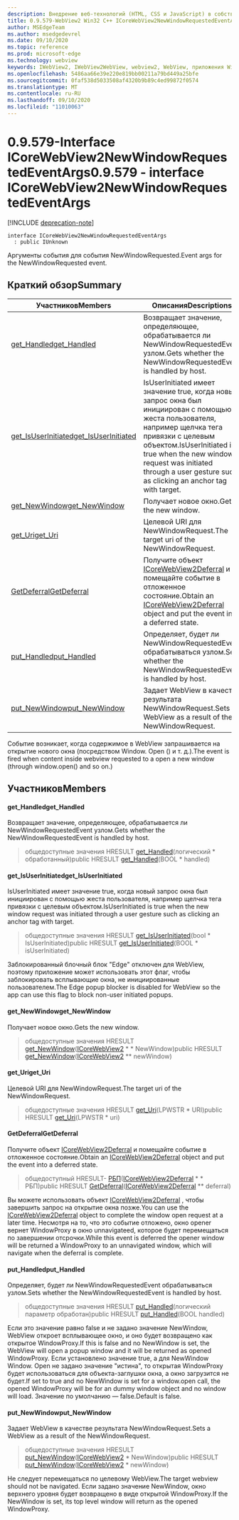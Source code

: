 ```yaml
---
description: Внедрение веб-технологий (HTML, CSS и JavaScript) в собственные приложения с помощью элемента управления Microsoft Edge WebView2
title: 0.9.579-WebView2 Win32 C++ ICoreWebView2NewWindowRequestedEventArgs
author: MSEdgeTeam
ms.author: msedgedevrel
ms.date: 09/10/2020
ms.topic: reference
ms.prod: microsoft-edge
ms.technology: webview
keywords: IWebView2, IWebView2WebView, webview2, WebView, приложения Win32, Win32, EDGE, ICoreWebView2, ICoreWebView2Controller, управление браузером, EDGE HTML, ICoreWebView2NewWindowRequestedEventArgs
ms.openlocfilehash: 5486aa66e39e220e819bb00211a79bd449a25bfe
ms.sourcegitcommit: 0faf538d5033508af4320b9b89c4ed99872f0574
ms.translationtype: MT
ms.contentlocale: ru-RU
ms.lasthandoff: 09/10/2020
ms.locfileid: "11010063"
---
```

# <span data-ttu-id="f51ad-104">0.9.579-Interface ICoreWebView2NewWindowRequestedEventArgs</span><span class="sxs-lookup"><span data-stu-id="f51ad-104">0.9.579 - interface ICoreWebView2NewWindowRequestedEventArgs</span></span> 

[!INCLUDE [deprecation-note](../../includes/deprecation-note.md)]

```
interface ICoreWebView2NewWindowRequestedEventArgs
  : public IUnknown
```

<span data-ttu-id="f51ad-105">Аргументы события для события NewWindowRequested.</span><span class="sxs-lookup"><span data-stu-id="f51ad-105">Event args for the NewWindowRequested event.</span></span>

## <span data-ttu-id="f51ad-106">Краткий обзор</span><span class="sxs-lookup"><span data-stu-id="f51ad-106">Summary</span></span>

 <span data-ttu-id="f51ad-107">Участников</span><span class="sxs-lookup"><span data-stu-id="f51ad-107">Members</span></span>                        | <span data-ttu-id="f51ad-108">Описания</span><span class="sxs-lookup"><span data-stu-id="f51ad-108">Descriptions</span></span>
--------------------------------|---------------------------------------------
[<span data-ttu-id="f51ad-109">get_Handled</span><span class="sxs-lookup"><span data-stu-id="f51ad-109">get_Handled</span></span>](#get_handled) | <span data-ttu-id="f51ad-110">Возвращает значение, определяющее, обрабатывается ли NewWindowRequestedEvent узлом.</span><span class="sxs-lookup"><span data-stu-id="f51ad-110">Gets whether the NewWindowRequestedEvent is handled by host.</span></span>
[<span data-ttu-id="f51ad-111">get_IsUserInitiated</span><span class="sxs-lookup"><span data-stu-id="f51ad-111">get_IsUserInitiated</span></span>](#get_isuserinitiated) | <span data-ttu-id="f51ad-112">IsUserInitiated имеет значение true, когда новый запрос окна был инициирован с помощью жеста пользователя, например щелчка тега привязки с целевым объектом.</span><span class="sxs-lookup"><span data-stu-id="f51ad-112">IsUserInitiated is true when the new window request was initiated through a user gesture such as clicking an anchor tag with target.</span></span>
[<span data-ttu-id="f51ad-113">get_NewWindow</span><span class="sxs-lookup"><span data-stu-id="f51ad-113">get_NewWindow</span></span>](#get_newwindow) | <span data-ttu-id="f51ad-114">Получает новое окно.</span><span class="sxs-lookup"><span data-stu-id="f51ad-114">Gets the new window.</span></span>
[<span data-ttu-id="f51ad-115">get_Uri</span><span class="sxs-lookup"><span data-stu-id="f51ad-115">get_Uri</span></span>](#get_uri) | <span data-ttu-id="f51ad-116">Целевой URI для NewWindowRequest.</span><span class="sxs-lookup"><span data-stu-id="f51ad-116">The target uri of the NewWindowRequest.</span></span>
[<span data-ttu-id="f51ad-117">GetDeferral</span><span class="sxs-lookup"><span data-stu-id="f51ad-117">GetDeferral</span></span>](#getdeferral) | <span data-ttu-id="f51ad-118">Получите объект [ICoreWebView2Deferral](icorewebview2deferral.md) и помещайте событие в отложенное состояние.</span><span class="sxs-lookup"><span data-stu-id="f51ad-118">Obtain an [ICoreWebView2Deferral](icorewebview2deferral.md) object and put the event into a deferred state.</span></span>
[<span data-ttu-id="f51ad-119">put_Handled</span><span class="sxs-lookup"><span data-stu-id="f51ad-119">put_Handled</span></span>](#put_handled) | <span data-ttu-id="f51ad-120">Определяет, будет ли NewWindowRequestedEvent обрабатываться узлом.</span><span class="sxs-lookup"><span data-stu-id="f51ad-120">Sets whether the NewWindowRequestedEvent is handled by host.</span></span>
[<span data-ttu-id="f51ad-121">put_NewWindow</span><span class="sxs-lookup"><span data-stu-id="f51ad-121">put_NewWindow</span></span>](#put_newwindow) | <span data-ttu-id="f51ad-122">Задает WebView в качестве результата NewWindowRequest.</span><span class="sxs-lookup"><span data-stu-id="f51ad-122">Sets a WebView as a result of the NewWindowRequest.</span></span>

<span data-ttu-id="f51ad-123">Событие возникает, когда содержимое в WebView запрашивается на открытие нового окна (посредством Window. Open () и т. д.).</span><span class="sxs-lookup"><span data-stu-id="f51ad-123">The event is fired when content inside webview requested to a open a new window (through window.open() and so on.)</span></span>

## <span data-ttu-id="f51ad-124">Участников</span><span class="sxs-lookup"><span data-stu-id="f51ad-124">Members</span></span>

#### <span data-ttu-id="f51ad-125">get_Handled</span><span class="sxs-lookup"><span data-stu-id="f51ad-125">get_Handled</span></span> 

<span data-ttu-id="f51ad-126">Возвращает значение, определяющее, обрабатывается ли NewWindowRequestedEvent узлом.</span><span class="sxs-lookup"><span data-stu-id="f51ad-126">Gets whether the NewWindowRequestedEvent is handled by host.</span></span>

> <span data-ttu-id="f51ad-127">общедоступные значения HRESULT [get_Handled](#get_handled)(логический \* обработанный)</span><span class="sxs-lookup"><span data-stu-id="f51ad-127">public HRESULT [get_Handled](#get_handled)(BOOL \* handled)</span></span>

#### <span data-ttu-id="f51ad-128">get_IsUserInitiated</span><span class="sxs-lookup"><span data-stu-id="f51ad-128">get_IsUserInitiated</span></span> 

<span data-ttu-id="f51ad-129">IsUserInitiated имеет значение true, когда новый запрос окна был инициирован с помощью жеста пользователя, например щелчка тега привязки с целевым объектом.</span><span class="sxs-lookup"><span data-stu-id="f51ad-129">IsUserInitiated is true when the new window request was initiated through a user gesture such as clicking an anchor tag with target.</span></span>

> <span data-ttu-id="f51ad-130">общедоступные значения HRESULT [get_IsUserInitiated](#get_isuserinitiated)(bool \* IsUserInitiated)</span><span class="sxs-lookup"><span data-stu-id="f51ad-130">public HRESULT [get_IsUserInitiated](#get_isuserinitiated)(BOOL \* isUserInitiated)</span></span>

<span data-ttu-id="f51ad-131">Заблокированный блочный блок "Edge" отключен для WebView, поэтому приложение может использовать этот флаг, чтобы заблокировать всплывающие окна, не инициированные пользователем.</span><span class="sxs-lookup"><span data-stu-id="f51ad-131">The Edge popup blocker is disabled for WebView so the app can use this flag to block non-user initiated popups.</span></span>

#### <span data-ttu-id="f51ad-132">get_NewWindow</span><span class="sxs-lookup"><span data-stu-id="f51ad-132">get_NewWindow</span></span> 

<span data-ttu-id="f51ad-133">Получает новое окно.</span><span class="sxs-lookup"><span data-stu-id="f51ad-133">Gets the new window.</span></span>

> <span data-ttu-id="f51ad-134">общедоступные значения HRESULT [get_NewWindow](#get_newwindow)([ICoreWebView2](icorewebview2.md) \* \* NewWindow)</span><span class="sxs-lookup"><span data-stu-id="f51ad-134">public HRESULT [get_NewWindow](#get_newwindow)([ICoreWebView2](icorewebview2.md) \*\* newWindow)</span></span>

#### <span data-ttu-id="f51ad-135">get_Uri</span><span class="sxs-lookup"><span data-stu-id="f51ad-135">get_Uri</span></span> 

<span data-ttu-id="f51ad-136">Целевой URI для NewWindowRequest.</span><span class="sxs-lookup"><span data-stu-id="f51ad-136">The target uri of the NewWindowRequest.</span></span>

> <span data-ttu-id="f51ad-137">общедоступные значения HRESULT [get_Uri](#get_uri)(LPWSTR \* URI)</span><span class="sxs-lookup"><span data-stu-id="f51ad-137">public HRESULT [get_Uri](#get_uri)(LPWSTR \* uri)</span></span>

#### <span data-ttu-id="f51ad-138">GetDeferral</span><span class="sxs-lookup"><span data-stu-id="f51ad-138">GetDeferral</span></span> 

<span data-ttu-id="f51ad-139">Получите объект [ICoreWebView2Deferral](icorewebview2deferral.md) и помещайте событие в отложенное состояние.</span><span class="sxs-lookup"><span data-stu-id="f51ad-139">Obtain an [ICoreWebView2Deferral](icorewebview2deferral.md) object and put the event into a deferred state.</span></span>

> <span data-ttu-id="f51ad-140">общедоступный HRESULT- [РБП](#getdeferral)([ICoreWebView2Deferral](icorewebview2deferral.md) \* \* РБП)</span><span class="sxs-lookup"><span data-stu-id="f51ad-140">public HRESULT [GetDeferral](#getdeferral)([ICoreWebView2Deferral](icorewebview2deferral.md) \*\* deferral)</span></span>

<span data-ttu-id="f51ad-141">Вы можете использовать объект [ICoreWebView2Deferral](icorewebview2deferral.md) , чтобы завершить запрос на открытие окна позже.</span><span class="sxs-lookup"><span data-stu-id="f51ad-141">You can use the [ICoreWebView2Deferral](icorewebview2deferral.md) object to complete the window open request at a later time.</span></span> <span data-ttu-id="f51ad-142">Несмотря на то, что это событие отложено, окно opener вернет WindowProxy в окно unnavigateed, которое будет перемещаться по завершении отсрочки.</span><span class="sxs-lookup"><span data-stu-id="f51ad-142">While this event is deferred the opener window will be returned a WindowProxy to an unnavigated window, which will navigate when the deferral is complete.</span></span>

#### <span data-ttu-id="f51ad-143">put_Handled</span><span class="sxs-lookup"><span data-stu-id="f51ad-143">put_Handled</span></span> 

<span data-ttu-id="f51ad-144">Определяет, будет ли NewWindowRequestedEvent обрабатываться узлом.</span><span class="sxs-lookup"><span data-stu-id="f51ad-144">Sets whether the NewWindowRequestedEvent is handled by host.</span></span>

> <span data-ttu-id="f51ad-145">общедоступные значения HRESULT [put_Handled](#put_handled)(логический параметр обработан)</span><span class="sxs-lookup"><span data-stu-id="f51ad-145">public HRESULT [put_Handled](#put_handled)(BOOL handled)</span></span>

<span data-ttu-id="f51ad-146">Если это значение равно false и не задано значение NewWindow, WebView откроет всплывающее окно, и оно будет возвращено как открытое WindowProxy.</span><span class="sxs-lookup"><span data-stu-id="f51ad-146">If this is false and no NewWindow is set, the WebView will open a popup window and it will be returned as opened WindowProxy.</span></span> <span data-ttu-id="f51ad-147">Если установлено значение true, а для NewWindow Window. Open не задано значение "истина", то открытая WindowProxy будет использоваться для объекта-заглушки окна, а окно загрузится не будет.</span><span class="sxs-lookup"><span data-stu-id="f51ad-147">If set to true and no NewWindow is set for a window.open call, the opened WindowProxy will be for an dummy window object and no window will load.</span></span> <span data-ttu-id="f51ad-148">Значение по умолчанию — false.</span><span class="sxs-lookup"><span data-stu-id="f51ad-148">Default is false.</span></span>

#### <span data-ttu-id="f51ad-149">put_NewWindow</span><span class="sxs-lookup"><span data-stu-id="f51ad-149">put_NewWindow</span></span> 

<span data-ttu-id="f51ad-150">Задает WebView в качестве результата NewWindowRequest.</span><span class="sxs-lookup"><span data-stu-id="f51ad-150">Sets a WebView as a result of the NewWindowRequest.</span></span>

> <span data-ttu-id="f51ad-151">общедоступные значения HRESULT [put_NewWindow](#put_newwindow)([ICoreWebView2](icorewebview2.md) \* NewWindow)</span><span class="sxs-lookup"><span data-stu-id="f51ad-151">public HRESULT [put_NewWindow](#put_newwindow)([ICoreWebView2](icorewebview2.md) \* newWindow)</span></span>

<span data-ttu-id="f51ad-152">Не следует перемещаться по целевому WebView.</span><span class="sxs-lookup"><span data-stu-id="f51ad-152">The target webview should not be navigated.</span></span> <span data-ttu-id="f51ad-153">Если задано значение NewWindow, окно верхнего уровня будет возвращено в виде открытой WindowProxy.</span><span class="sxs-lookup"><span data-stu-id="f51ad-153">If the NewWindow is set, its top level window will return as the opened WindowProxy.</span></span>

